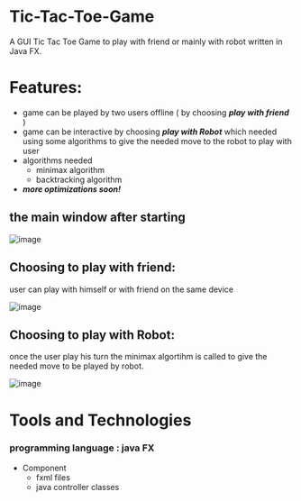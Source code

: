 # Tic-Tac-Toe-Game
A GUI Tic Tac Toe Game to play with friend or mainly with robot written in Java FX.

# Features:
- game can be played by two users offline ( by choosing ***play with friend*** )
- game can be interactive by choosing ***play with Robot*** which needed using some algorithms to give the needed move to the robot to play  with user
- algorithms needed
  - minimax algorithm
  - backtracking algorithm
- ***more optimizations soon!***

## the main window after starting

![image](https://github.com/MOSTAFA-MANSOUR72/Tic-Tac-Toe-Game/assets/149438807/3b83028f-0d9c-42d9-b293-daa622ddbbcc)

## Choosing to play with friend:
user can play with himself or with friend on the same device

![image](https://github.com/MOSTAFA-MANSOUR72/Tic-Tac-Toe-Game/assets/149438807/3a75f064-805b-4666-8b2a-a8155c737814)

## Choosing to play with Robot:
once the user play his turn the minimax algortihm is called to give the needed move to be played by robot.

![image](https://github.com/MOSTAFA-MANSOUR72/Tic-Tac-Toe-Game/assets/149438807/5dbc74a3-89cb-4652-8a0c-a5feb97c7d09)

# Tools and Technologies
### programming language : java FX
- Component
  - fxml files
  - java controller classes
 


